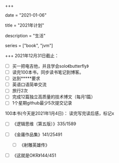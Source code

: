 +++

date = "2021-01-06"

title = "2021年计划"

description = "生活"

series = ["book", "jvm"]

+++
2021年12月31日截止：

- [ ] 买一把电吉他，并且学会solo《butterfly》
- [ ] 读完100本书，同步读书笔记到博客。
- [ ] 达到*****要求
- [ ] 英语口语简单交流
- [ ] 旅行2次
- [ ] 完成12篇独立高质量的技术博文（每月1篇）
- [ ] 1个星期github最少5次提交记录

100本书(今天是2021年1月4日)：
读完写完读后感，标记x

- [ ] 《逻辑思维（第五版）》335/1589
- [ ] 《金庸作品集》141/25491
    - [ ] 《射雕英雄传》
- [ ] 《这就是OKR》144/451

















































